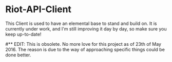 # Riot-API-Client
This Client is used to have an elemental base to stand and build on. It is currently under work, and I'm still improving it day by day, so make sure you keep up-to-date!

#** EDIT:
This is obsolete. No more love for this project as of 23th of May 2016. The reason is due to the way of approaching specific things could be done better.
